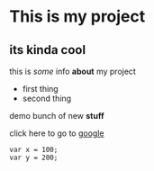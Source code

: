 # This is my project
## its kinda cool

this is *some*  info  **about**  my project
- first thing
- second thing


demo bunch of new **stuff**

click here to go to
[google](http://google.com)

```
var x = 100;
var y = 200;
```

